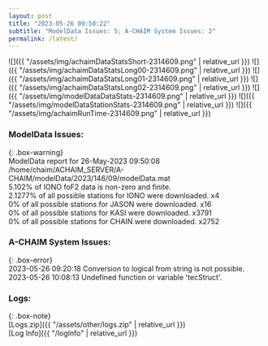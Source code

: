 ```yaml
---
layout: post
title: "2023-05-26 09:50:22"
subtitle: "ModelData Issues: 5; A-CHAIM System Issues: 2"
permalink: /latest/
---
```


![]({{ "/assets/img/achaimDataStatsShort-2314609.png" | relative_url }})
![]({{ "/assets/img/achaimDataStatsLong00-2314609.png" | relative_url }})
![]({{ "/assets/img/achaimDataStatsLong01-2314609.png" | relative_url }})
![]({{ "/assets/img/achaimDataStatsLong02-2314609.png" | relative_url }})
![]({{ "/assets/img/modelDataDataStats-2314609.png" | relative_url }})
![]({{ "/assets/img/modelDataStationStats-2314609.png" | relative_url }})
![]({{ "/assets/img/achaimRunTime-2314609.png" | relative_url }})


### ModelData Issues:  
  
{: .box-warning}  
 ModelData report for 26-May-2023 09:50:08   
 /home/chaim/ACHAIM_SERVER/A-CHAIM/modelData/2023/146/09/modelData.mat   
 5.102% of IONO foF2 data is non-zero and finite.   
 2.1277% of all possible stations for IONO were downloaded. x4   
 0% of all possible stations for JASON were downloaded. x16   
 0% of all possible stations for KASI were downloaded. x3791   
 0% of all possible stations for CHAIN were downloaded. x2752   
  
### A-CHAIM System Issues:  
  
{: .box-error}  
2023-05-26 09:20:18 Conversion to logical from string is not possible.  
2023-05-26 10:08:13 Undefined function or variable 'tecStruct'.  

### Logs:  
  
{: .box-note}  
[Logs.zip]({{ "/assets/other/logs.zip" | relative_url }})  
[Log Info]({{ "/logInfo" | relative_url }})  
